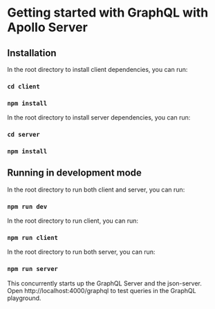 # Getting started with GraphQL with Apollo Server

## Installation

In the root directory to install client dependencies, you can run:

### `cd client`

### `npm install`

In the root directory to install server dependencies, you can run:

### `cd server`

### `npm install`

## Running in development mode

In the root directory to run both client and server, you can run:

### `npm run dev`

In the root directory to run client, you can run:

### `npm run client`

In the root directory to run both server, you can run:

### `npm run server`

This concurrently starts up the GraphQL Server and the json-server.<br/>
Open http://localhost:4000/graphql to test queries in the GraphQL playground.
